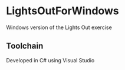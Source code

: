 # LightsOutForWindows
Windows version of the Lights Out exercise

## Toolchain 
Developed in C# using Visual Studio 
